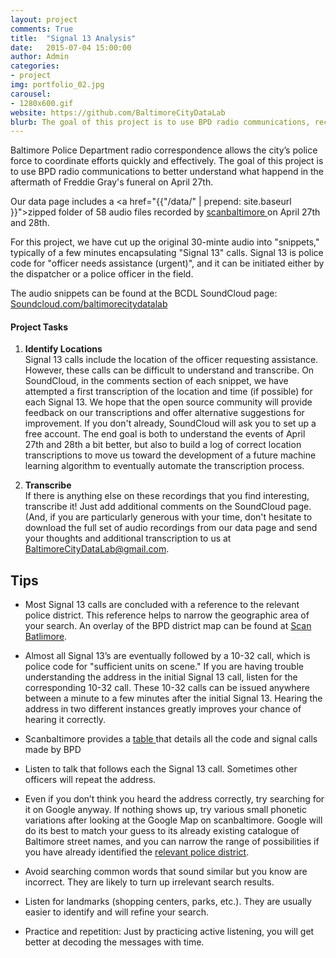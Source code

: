 ```yaml
---
layout: project
comments: True
title:  "Signal 13 Analysis"
date:   2015-07-04 15:00:00
author: Admin
categories:
- project
img: portfolio_02.jpg
carousel:
- 1280x600.gif
website: https://github.com/BaltimoreCityDataLab
blurb: The goal of this project is to use BPD radio communications, recorded by <a href="http://scanbaltimore.com/"> scanbaltimore </a>, to better understand the civil unrest that unfolded in Baltimore following Freddie Gray's funeral on April 27th. 
---
```



Baltimore Police Department radio correspondence allows the city’s police force to coordinate efforts quickly and effectively. 
The goal of this project is to use BPD radio communications to better understand what happend in the aftermath of Freddie Gray's funeral on April 27th.


Our data page includes a <a href="{{"/data/" | prepend: site.baseurl }}">zipped folder</a> of 58 audio files recorded  by <a href="http://scanbaltimore.com/"> scanbaltimore </a> on April 27th and 28th.

<!-- 
By using a Matlab tools developed by "Insert Name Here" we identified the times at which all Signal 13 calls (code for: officer needs assistance (urgent)) made by BPD that night. 
-->

For this project, we have cut up the original 30-minte audio into "snippets," typically of a few minutes encapsulating "Signal 13" calls. Signal 13 is police code for "officer needs assistance (urgent)", and it can be initiated either by the dispatcher or a police officer in the field.

The audio snippets can be found at the BCDL SoundCloud page: <a href="https://soundcloud.com/baltimorecitydatalab/sets">Soundcloud.com/baltimorecitydatalab</a>

#### Project Tasks

1. <strong> Identify Locations </strong> <br>
	Signal 13 calls include the location of the officer requesting assistance. However, these calls can be difficult to understand and transcribe. On SoundCloud, in the comments section of each snippet, we have attempted a first transcription of the location and time (if possible) for each Signal 13.  We hope that the open source community will provide feedback on our transcriptions and offer alternative suggestions for improvement. If you don't already, SoundCloud will ask you to set up a free account. The end goal is both to understand the events of April 27th and 28th a bit better, but also to build a log of correct location transcriptions to move us toward the development of a future machine learning algorithm to eventually automate the transcription process.

2.  <strong>Transcribe  </strong> <br>
	If there is anything else on these recordings that you find interesting, transcribe it!  Just add additional comments on the SoundCloud page.  (And, if you are particularly generous with your time, don't hesitate to download the full set of audio recordings from our data page and send your thoughts and additional transcription to us at BaltimoreCityDataLab@gmail.com.

## Tips

* Most Signal 13 calls are concluded with a reference to the relevant police district. This reference helps to narrow the geographic area of your search. An overlay of the BPD district map can be found at <a href="https://www.google.com/maps/d/viewer?mid=zvHdn4L65G5k.kCi2PxFEsjkg&msa=0&hl=en&ie=UTF8&t=m&ll=39.284888,-76.620026&spn=0.255105,0.439453&z=11&source=embed"> Scan Batlimore</a>.

* Almost all Signal 13’s are eventually followed by a 10-32 call, which is police code for "sufficient units on scene." If you are having trouble understanding the address in the initial Signal 13 call, listen for the corresponding 10-32 call. These 10-32 calls can be issued anywhere between a minute to a few minutes after the initial Signal 13. Hearing the address in two different instances greatly improves your chance of hearing it correctly. 

* Scanbaltimore provides a <a href="http://scanbaltimore.com/"> table </a> that details all the code and signal calls made by BPD

* Listen to talk that follows each the Signal 13 call. Sometimes other officers will repeat the address. 

* Even if you don’t think you heard the address correctly, try searching for it on Google anyway. If nothing shows up, try various small phonetic variations after looking at the Google Map on scanbaltimore. Google will do its best to match your guess to its already existing catalogue of Baltimore street names, and you can narrow the range of possibilities if you have already identified the <a href="https://www.google.com/maps/d/viewer?mid=zvHdn4L65G5k.kCi2PxFEsjkg&msa=0&hl=en&ie=UTF8&t=m&ll=39.284888,-76.620026&spn=0.255105,0.439453&z=11&source=embed"> relevant police district</a>.

* Avoid searching common words that sound similar but you know are incorrect. They are likely to turn up irrelevant search results. 

* Listen for landmarks (shopping centers, parks, etc.). They are usually easier to identify and will refine your search. 

* Practice and repetition: Just by practicing active listening, you will get better at decoding the messages with time.  
